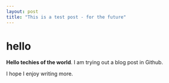 ```yaml
---
layout: post
title: "This is a test post - for the future"
---
```


# hello

**Hello techies of the world**. I am trying out a blog post in Github.

I hope I enjoy writing more.